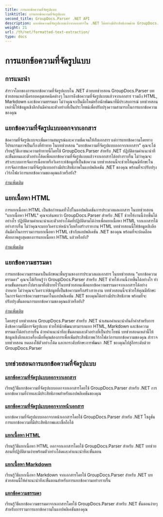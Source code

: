 ```yaml
---
title: การแยกข้อความที่จัดรูปแบบ
linktitle: การแยกข้อความที่จัดรูปแบบ
second_title: GroupDocs.Parser .NET API
description: แยกข้อความที่จัดรูปแบบแล้วจากเอกสารใน .NET ได้อย่างมีประสิทธิภาพด้วย GroupDocs.Parser เรียนรู้การแยก HTML, Markdown และข้อความธรรมดาได้อย่างราบรื่น
weight: 21
url: /th/net/formatted-text-extraction/
type: docs
---
```

# การแยกข้อความที่จัดรูปแบบ


## การแนะนำ

สำรวจโลกของการแยกข้อความที่จัดรูปแบบใน .NET ด้วยบทช่วยสอน GroupDocs.Parser บทช่วยสอนเหล่านี้ครอบคลุมเทคนิคต่างๆ ในการดึงข้อความที่จัดรูปแบบแล้วจากเอกสาร รวมถึง HTML, Markdown และข้อความธรรมดา ไม่ว่าคุณจะเป็นมือใหม่หรือนักพัฒนาที่มีประสบการณ์ บทช่วยสอนเหล่านี้ให้ข้อมูลเชิงลึกอันมีค่าและตัวอย่างที่เป็นประโยชน์เพื่อปรับปรุงความสามารถในการแยกข้อความของคุณ

## แยกข้อความที่จัดรูปแบบออกจากเอกสาร

ข้อความที่จัดรูปแบบจะเพิ่มความสมบูรณ์และความชัดเจนให้กับเอกสาร แต่การแยกข้อความโดยทางโปรแกรมอาจเป็นเรื่องที่ท้าทาย ในบทช่วยสอน "แยกข้อความที่จัดรูปแบบออกจากเอกสาร" คุณจะได้เรียนรู้วิธีเอาชนะความท้าทายนี้โดยใช้ GroupDocs.Parser สำหรับ .NET ปฏิบัติตามคำแนะนำทีละขั้นตอนและตัวอย่างโค้ดเพื่อแยกข้อความที่จัดรูปแบบแล้วจากเอกสารได้อย่างราบรื่น ไม่ว่าคุณจะสร้างระบบการจัดการเนื้อหาหรือวิเคราะห์ข้อมูลที่เป็นข้อความ บทช่วยสอนนี้จะช่วยให้คุณมีทักษะในการจัดการข้อความที่จัดรูปแบบอย่างมีประสิทธิภาพในแอปพลิเคชัน .NET ของคุณ พร้อมที่จะปรับปรุงเวิร์กโฟลว์การแยกข้อความของคุณแล้วหรือยัง?

[อ่านเพิ่มเติม](./extract-formatted-text-from-document/)

## แยกเนื้อหา HTML

การแยกเนื้อหา HTML เป็นข้อกำหนดทั่วไปในแอปพลิเคชันการประมวลผลเอกสาร ในบทช่วยสอน "แยกเนื้อหา HTML" คุณจะค้นพบว่า GroupDocs.Parser สำหรับ .NET ช่วยให้งานนี้ง่ายขึ้นได้อย่างไร ปฏิบัติตามคำแนะนำและตัวอย่างโค้ดที่ปฏิบัติตามได้ง่ายเพื่อแยกเนื้อหา HTML จากเอกสารได้อย่างราบรื่น ไม่ว่าคุณจะแยกวิเคราะห์หน้าเว็บหรือสร้างรายงาน HTML บทช่วยสอนนี้ให้ข้อมูลเชิงลึกอันมีค่าในการรวมการแยกเนื้อหา HTML เข้ากับแอปพลิเคชัน .NET ของคุณ พร้อมที่จะปลดล็อคศักยภาพสูงสุดของการแยกเนื้อหา HTML แล้วหรือยัง?

[อ่านเพิ่มเติม](./extract-html-content/)

## แยกข้อความธรรมดา

การแยกข้อความธรรมดาเป็นลักษณะพื้นฐานของการประมวลผลเอกสาร ในบทช่วยสอน "แยกข้อความธรรมดา" คุณจะได้เรียนรู้ว่า GroupDocs.Parser สำหรับ .NET ช่วยให้งานนี้ง่ายขึ้นได้อย่างไร ทำตามขั้นตอนตรงไปตรงมาที่อธิบายไว้ในบทช่วยสอนเพื่อแยกข้อความธรรมดาจากเอกสารได้อย่างง่ายดาย ไม่ว่าคุณจะวิเคราะห์ข้อมูลที่เป็นข้อความหรือสร้างรายงาน บทช่วยสอนนี้จะช่วยให้คุณมีทักษะในการจัดการข้อความธรรมดาในแอปพลิเคชัน .NET ของคุณได้อย่างมีประสิทธิภาพ พร้อมที่จะปรับปรุงขั้นตอนการแยกข้อความของคุณแล้วหรือยัง?

[อ่านเพิ่มเติม](./extract-plain-text/)

โดยสรุป บทช่วยสอน GroupDocs.Parser สำหรับ .NET นำเสนอคำแนะนำอันล้ำค่าสำหรับการดึงข้อความที่มีการจัดรูปแบบ ช่วยให้นักพัฒนาสามารถแยก HTML, Markdown และข้อความธรรมดาได้อย่างราบรื่น ด้วยคำแนะนำทีละขั้นตอนและตัวอย่างที่เป็นประโยชน์ บทช่วยสอนเหล่านี้ให้ข้อมูลเชิงลึกและเครื่องมือที่คุณต้องการเพื่อเพิ่มประสิทธิภาพเวิร์กโฟลว์การแยกข้อความของคุณ สำรวจบทช่วยสอน ทดลองใช้ตัวอย่างโค้ด และยกระดับทักษะการพัฒนา .NET ของคุณไปสู่อีกระดับด้วย GroupDocs.Parser
## บทช่วยสอนการแยกข้อความที่จัดรูปแบบ
### [แยกข้อความที่จัดรูปแบบออกจากเอกสาร](./extract-formatted-text-from-document/)
เรียนรู้วิธีแยกข้อความที่จัดรูปแบบออกจากเอกสารโดยใช้ GroupDocs.Parser สำหรับ .NET การแยกข้อความที่ง่ายและมีประสิทธิภาพสำหรับแอปพลิเคชันของคุณ
### [แยกข้อความที่จัดรูปแบบออกจากหน้าเอกสาร](./extract-formatted-text-from-document-page/)
แยกข้อความที่จัดรูปแบบออกจากหน้าเอกสารโดยใช้ GroupDocs.Parser สำหรับ .NET โซลูชันการแยกข้อความที่มีประสิทธิภาพและเชื่อถือได้
### [แยกเนื้อหา HTML](./extract-html-content/)
เรียนรู้วิธีแยกเนื้อหา HTML ออกจากเอกสารโดยใช้ GroupDocs.Parser สำหรับ .NET บทช่วยสอนที่ปฏิบัติตามง่ายพร้อมตัวอย่างโค้ดและคำแนะนำทีละขั้นตอน
### [แยกเนื้อหา Markdown](./extract-markdown-content/)
เรียนรู้วิธีแยกเนื้อหา Markdown จากเอกสารโดยใช้ GroupDocs.Parser สำหรับ .NET บทช่วยสอนนี้ให้คำแนะนำทีละขั้นตอนสำหรับการแยกข้อความอย่างราบรื่น
### [แยกข้อความธรรมดา](./extract-plain-text/)
เรียนรู้วิธีแยกข้อความธรรมดาจากเอกสารโดยใช้ GroupDocs.Parser สำหรับ .NET ขั้นตอนง่ายๆ สำหรับการรวมการแยกข้อความในแอปพลิเคชันของคุณ